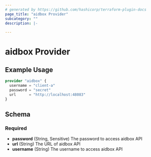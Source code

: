 ```yaml
---
# generated by https://github.com/hashicorp/terraform-plugin-docs
page_title: "aidbox Provider"
subcategory: ""
description: |-
  
---
```


# aidbox Provider



## Example Usage

```terraform
provider "aidbox" {
  username = "client-a"
  password = "secret"
  url      = "http://localhost:48083"
}
```

<!-- schema generated by tfplugindocs -->
## Schema

### Required

- **password** (String, Sensitive) The password to access aidbox API
- **url** (String) The URL of aidbox API
- **username** (String) The username to access aidbox API
